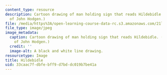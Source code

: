 ```yaml
---
content_type: resource
description: Cartoon drawing of man holding sign that reads Hildebidle. (Image courtesy
  of John Hodgen.)
file: /media/https%3A/open-learning-course-data-rc.s3.amazonaws.com/21l-488-contemporary-literature-spring-2003/33caac7fdbfebff9d7bddc019b7be41a_21l-488s03.jpg
file_type: image/jpeg
image_metadata:
  caption: Cartoon drawing of man holding sign that reads Hildebidle. (Image courtesy
    of John Hodgen.)
  credit: ''
  image-alt: A black and white line drawing.
resourcetype: Image
title: Hildebidle
uid: 33caac7f-dbfe-bff9-d7bd-dc019b7be41a
---
```

